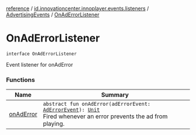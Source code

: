 [reference](../../../index.md) / [id.innovationcenter.innoplayer.events.listeners](../../index.md) / [AdvertisingEvents](../index.md) / [OnAdErrorListener](./index.md)

# OnAdErrorListener

`interface OnAdErrorListener`

Event listener for onAdError

### Functions

| Name | Summary |
|---|---|
| [onAdError](on-ad-error.md) | `abstract fun onAdError(adErrorEvent: `[`AdErrorEvent`](../../../id.innovationcenter.innoplayer.events/-ad-error-event/index.md)`): `[`Unit`](https://kotlinlang.org/api/latest/jvm/stdlib/kotlin/-unit/index.html)<br>Fired whenever an error prevents the ad from playing. |
